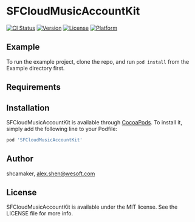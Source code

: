# SFCloudMusicAccountKit

[![CI Status](https://img.shields.io/travis/shcamaker/SFCloudMusicAccountKit.svg?style=flat)](https://travis-ci.org/shcamaker/SFCloudMusicAccountKit)
[![Version](https://img.shields.io/cocoapods/v/SFCloudMusicAccountKit.svg?style=flat)](https://cocoapods.org/pods/SFCloudMusicAccountKit)
[![License](https://img.shields.io/cocoapods/l/SFCloudMusicAccountKit.svg?style=flat)](https://cocoapods.org/pods/SFCloudMusicAccountKit)
[![Platform](https://img.shields.io/cocoapods/p/SFCloudMusicAccountKit.svg?style=flat)](https://cocoapods.org/pods/SFCloudMusicAccountKit)

## Example

To run the example project, clone the repo, and run `pod install` from the Example directory first.

## Requirements

## Installation

SFCloudMusicAccountKit is available through [CocoaPods](https://cocoapods.org). To install
it, simply add the following line to your Podfile:

```ruby
pod 'SFCloudMusicAccountKit'
```

## Author

shcamaker, alex.shen@wesoft.com

## License

SFCloudMusicAccountKit is available under the MIT license. See the LICENSE file for more info.
